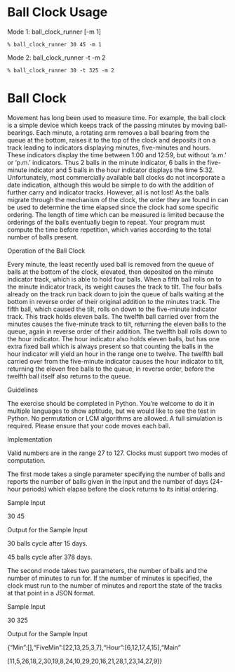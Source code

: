 # Ball Clock Usage
Mode 1: ball_clock_runner <list of integers specifying balls> [-m 1]
    
    % ball_clock_runner 30 45 -m 1

Mode 2: ball_clock_runner <list of integers specifying balls> -t <integer for number of minutes to run> -m 2

    % ball_clock_runner 30 -t 325 -m 2

# Ball Clock

Movement has long been used to measure time. For example, the ball clock is a simple device which keeps track of the passing minutes by moving ball-bearings. Each minute, a rotating arm removes a ball bearing from the queue at the bottom, raises it to the top of the clock and deposits it on a track leading to indicators displaying minutes, five-minutes and hours. These indicators display the time between 1:00 and 12:59, but without ‘a.m.’ or ‘p.m.’ indicators. Thus 2 balls in the minute indicator, 6 balls in the five-minute indicator and 5 balls in the hour indicator displays the time 5:32. Unfortunately, most commercially available ball clocks do not incorporate a date indication, although this would be simple to do with the addition of further carry and indicator tracks. However, all is not lost! As the balls migrate through the mechanism of the clock, the order they are found in can be used to determine the time elapsed since the clock had some specific ordering. The length of time which can be measured is limited because the orderings of the balls eventually begin to repeat. Your program must compute the time before repetition, which varies according to the total number of balls present.

Operation of the Ball Clock

Every minute, the least recently used ball is removed from the queue of balls at the bottom of the clock, elevated, then deposited on the minute indicator track, which is able to hold four balls. When a fifth ball rolls on to the minute indicator track, its weight causes the track to tilt. The four balls already on the track run back down to join the queue of balls waiting at the bottom in reverse order of their original addition to the minutes track. The fifth ball, which caused the tilt, rolls on down to the five-minute indicator track. This track holds eleven balls. The twelfth ball carried over from the minutes causes the five-minute track to tilt, returning the eleven balls to the queue, again in reverse order of their addition. The twelfth ball rolls down to the hour indicator. The hour indicator also holds eleven balls, but has one extra fixed ball which is always present so that counting the balls in the hour indicator will yield an hour in the range one to twelve. The twelfth ball carried over from the five-minute indicator causes the hour indicator to tilt, returning the eleven free balls to the queue, in reverse order, before the twelfth ball itself also returns to the queue.

Guidelines

The exercise should be completed in Python. You’re welcome to do it in multiple languages to show aptitude, but we would like to see the test in Python. No permutation or LCM algorithms are allowed. A full simulation is required. Please ensure that your code moves each ball.

Implementation

Valid numbers are in the range 27 to 127. Clocks must support two modes of computation.

The first mode takes a single parameter specifying the number of balls and reports the number of balls given in the input and the number of days (24-hour periods) which elapse before the clock returns to its initial ordering.

Sample Input

30 45

Output for the Sample Input

30 balls cycle after 15 days.

45 balls cycle after 378 days.

The second mode takes two parameters, the number of balls and the number of minutes to run for. If the number of minutes is specified, the clock must run to the number of minutes and report the state of the tracks at that point in a JSON format.

Sample Input

30 325

Output for the Sample Input

{“Min”:[],“FiveMin”:[22,13,25,3,7],“Hour”:[6,12,17,4,15],“Main”

[11,5,26,18,2,30,19,8,24,10,29,20,16,21,28,1,23,14,27,9]}